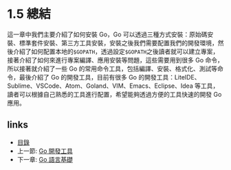 # 1.5 總結

這一章中我們主要介紹了如何安裝 Go，Go 可以透過三種方式安裝：原始碼安裝、標準套件安裝、第三方工具安裝，安裝之後我們需要配置我們的開發環境，然後介紹了如何配置本地的`$GOPATH`，透過設定`$GOPATH`之後讀者就可以建立專案，接著介紹了如何來進行專案編譯、應用安裝等問題，這些需要用到很多 Go 命令，所以接著就介紹了一些 Go 的常用命令工具，包括編譯、安裝、格式化、測試等命令，最後介紹了 Go 的開發工具，目前有很多 Go 的開發工具：LiteIDE、Sublime、VSCode、Atom、Goland、VIM、Emacs、Eclipse、Idea 等工具，讀者可以根據自己熟悉的工具進行配置，希望能夠透過方便的工具快速的開發 Go 應用。

## links
   * [目錄](<preface.md>)
   * 上一節: [Go 開發工具](<01.4.md>)
   * 下一章: [Go 語言基礎](<02.0.md>)
